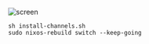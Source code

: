 ![screen](https://i.imgur.com/uzHIEZS.png)

```
sh install-channels.sh
sudo nixos-rebuild switch --keep-going
```

